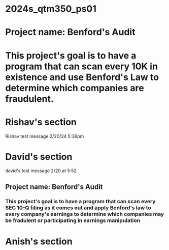 # 2024s_qtm350_ps01
# Project name: Benford's Audit
# This project's goal is to have a program that can scan every 10K in existence and use Benford's Law to determine which companies are fraudulent. 
# Rishav's section
Rishav test message 2/20/24 5:39pm
# David's section
david's test message 2/20 at 5:52
## Project name: Benford's Audit
### This project's goal is to have a program that can scan every SEC 10-Q filing as it comes out and apply Benford's law to every company's earnings to determine which companies may be fradulent or participating in earnings manipulation
# Anish's section
